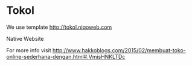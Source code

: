 # Tokol
We use template http://tokol.niqoweb.com

Native Website

For more info visit http://www.hakkoblogs.com/2015/02/membuat-toko-online-sederhana-dengan.html#.VmisHNKLTDc
